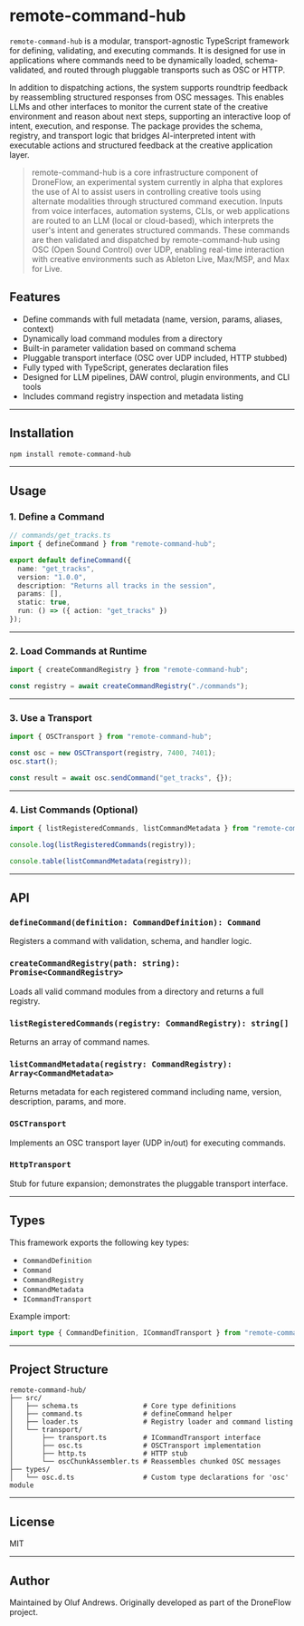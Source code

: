 # remote-command-hub

`remote-command-hub` is a modular, transport-agnostic TypeScript framework for defining, validating, and executing commands. It is designed for use in applications where commands need to be dynamically loaded, schema-validated, and routed through pluggable transports such as OSC or HTTP.

In addition to dispatching actions, the system supports roundtrip feedback by reassembling structured responses from OSC messages. This enables LLMs and other interfaces to monitor the current state of the creative environment and reason about next steps, supporting an interactive loop of intent, execution, and response. The package provides the schema, registry, and transport logic that bridges AI-interpreted intent with executable actions and structured feedback at the creative application layer.

>remote-command-hub is a core infrastructure component of DroneFlow, an experimental system currently in alpha that explores the use of AI to assist users in controlling creative tools using alternate modalities through structured command execution. Inputs from voice interfaces, automation systems, CLIs, or web applications are routed to an LLM (local or cloud-based), which interprets the user's intent and generates structured commands. These commands are then validated and dispatched by remote-command-hub using OSC (Open Sound Control) over UDP, enabling real-time interaction with creative environments such as Ableton Live, Max/MSP, and Max for Live.


## Features

- Define commands with full metadata (name, version, params, aliases, context)
- Dynamically load command modules from a directory
- Built-in parameter validation based on command schema
- Pluggable transport interface (OSC over UDP included, HTTP stubbed)
- Fully typed with TypeScript, generates declaration files
- Designed for LLM pipelines, DAW control, plugin environments, and CLI tools
- Includes command registry inspection and metadata listing

---

## Installation

```bash
npm install remote-command-hub
```

---

## Usage

### 1. Define a Command

```ts
// commands/get_tracks.ts
import { defineCommand } from "remote-command-hub";

export default defineCommand({
  name: "get_tracks",
  version: "1.0.0",
  description: "Returns all tracks in the session",
  params: [],
  static: true,
  run: () => ({ action: "get_tracks" })
});
```

---

### 2. Load Commands at Runtime

```ts
import { createCommandRegistry } from "remote-command-hub";

const registry = await createCommandRegistry("./commands");
```

---

### 3. Use a Transport

```ts
import { OSCTransport } from "remote-command-hub";

const osc = new OSCTransport(registry, 7400, 7401);
osc.start();

const result = await osc.sendCommand("get_tracks", {});
```

---

### 4. List Commands (Optional)

```ts
import { listRegisteredCommands, listCommandMetadata } from "remote-command-hub";

console.log(listRegisteredCommands(registry));

console.table(listCommandMetadata(registry));
```

---

## API

### `defineCommand(definition: CommandDefinition): Command`
Registers a command with validation, schema, and handler logic.

### `createCommandRegistry(path: string): Promise<CommandRegistry>`
Loads all valid command modules from a directory and returns a full registry.

### `listRegisteredCommands(registry: CommandRegistry): string[]`
Returns an array of command names.

### `listCommandMetadata(registry: CommandRegistry): Array<CommandMetadata>`
Returns metadata for each registered command including name, version, description, params, and more.

### `OSCTransport`
Implements an OSC transport layer (UDP in/out) for executing commands.

### `HttpTransport`
Stub for future expansion; demonstrates the pluggable transport interface.

---

## Types

This framework exports the following key types:

- `CommandDefinition`
- `Command`
- `CommandRegistry`
- `CommandMetadata`
- `ICommandTransport`

Example import:

```ts
import type { CommandDefinition, ICommandTransport } from "remote-command-hub";
```

---

## Project Structure

```
remote-command-hub/
├── src/
│   ├── schema.ts                # Core type definitions
│   ├── command.ts               # defineCommand helper
│   ├── loader.ts                # Registry loader and command listing
│   └── transport/
│       ├── transport.ts         # ICommandTransport interface
│       ├── osc.ts               # OSCTransport implementation
│       ├── http.ts              # HTTP stub
│       └── oscChunkAssembler.ts # Reassembles chunked OSC messages
├── types/
│   └── osc.d.ts                 # Custom type declarations for 'osc' module
```

---

## License

MIT

---

## Author

Maintained by Oluf Andrews. Originally developed as part of the DroneFlow project.